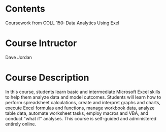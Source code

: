 # Contents 
Coursework from COLL 150: Data Analytics Using Exel 

# Course Intructor
Dave Jordan

# Course Description
In this course, students learn basic and intermediate Microsoft Excel skills to help them analyze data and model outcomes. Students will learn how to perform spreadsheet calculations, create and interpret graphs and charts, execute Excel formulas and functions, manage workbook data, analyze table data, automate worksheet tasks, employ macros and VBA, and conduct "what if" analyses. This course is self-guided and administered entirely online. 
